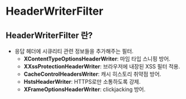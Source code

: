 # HeaderWriterFilter

## HeaderWriterFilter 란?
- 응답 헤더에 시큐리티 관련 정보들을 추가해주는 필터.
    - **XContentTypeOptionsHeaderWriter**: 마임 타입 스니핑 방어.
    - **XXssProtectionHeaderWriter**: 브라우저에 내장된 XSS 필터 적용.
    - **CacheControlHeadersWriter**: 캐시 히스토리 취약점 방어.
    - **HstsHeaderWriter**: HTTPS로만 소통하도록 강제.
    - **XFrameOptionsHeaderWriter**: clickjacking 방어.
